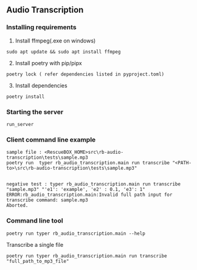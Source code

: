 ## Audio Transcription

### Installing requirements

1. Install ffmpeg(.exe on windows)
```
sudo apt update && sudo apt install ffmpeg
```
2. Install poetry with pip/pipx
```
poetry lock ( refer dependencies listed in pyproject.toml)
```
3. Install dependencies
```
poetry install
```

### Starting the server

```
run_server

```

### Client command line example

```
sample file : <RescueBOX_HOME>src\rb-audio-transcription\tests\sample.mp3
poetry run  typer rb_audio_transcription.main run transcribe "<PATH-to>\src\rb-audio-transcription\tests\sample.mp3"


negative test : typer rb_audio_transcription.main run transcribe "sample.mp3" "'e1': 'example', 'e2' : 0.1, 'e3': 1"
ERROR:rb_audio_transcription.main:Invalid full path input for transcribe command: sample.mp3
Aborted.

```

### Command line tool
```
poetry run typer rb_audio_transcription.main --help
```
Transcribe a single file
```
poetry run typer rb_audio_transcription.main run transcribe "full_path_to_mp3_file"
```
